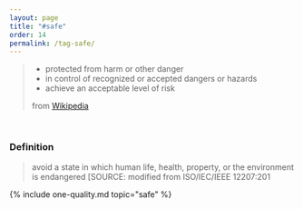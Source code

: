 ```yaml
---
layout: page
title: "#safe"
order: 14
permalink: /tag-safe/
---
```


<div class="arc42-help" markdown="1">

>* protected from harm or other danger
>* in control of recognized or accepted dangers or hazards
>* achieve an acceptable level of risk
>
> from [Wikipedia](https://en.wikipedia.org/wiki/Safety)
</div><br>

### Definition

> avoid a state in which human life, health, property, or the environment is endangered
[SOURCE: modified from ISO/IEC/IEEE 12207:201

<!-- include all qualities associated with this tag -->
{% include one-quality.md topic="safe"  %}
